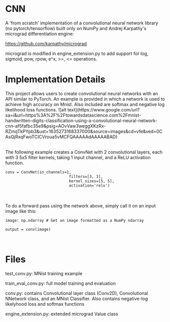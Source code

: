 <h1>CNN</h1>
A 'from scratch' implementation of a convolutional neural network library (no pytorch/tensorflow) built only on NumPy and Andrej Karpathy's micrograd differentiation engine:

https://github.com/karpathy/micrograd

micrograd is modified in engine_extension.py to add support for log, sigmoid, pow, rpow, e^x, >=, <= operations.

<h1>Implementation Details</h1>
This project allows users to create convolutional neural networks with an API similar to PyTorch. An example is provided in which a network is used to achieve high accuracy on Mnist. Also included are softmax and negative log likelihood loss functions.
![alt text](https://www.google.com/url?sa=i&url=https%3A%2F%2Ftowardsdatascience.com%2Fmnist-handwritten-digits-classification-using-a-convolutional-neural-network-cnn-af5fafbc35e9&psig=AOvVaw3weggXKzRx-RZmqTkPYpb3&ust=1635273168337000&source=images&cd=vfe&ved=0CAsQjRxqFwoTCICVroua5vMCFQAAAAAdAAAAABAD)
<br>
<br>

The following example creates a ConvNet with 2 convolutional layers, each with 3 5x5 filter kernels, 
taking 1 input channel, and a ReLU activation function.

```
conv = ConvNet(in_channels=1,
                            filters=[3, 3],
                            kernel_sizes=[5, 5],
                            activation='relu')
```


<br>
<br>
To do a forward pass using the network above, simply call it on an input image like this:


```
image: np.ndarray # Get an image formatted as a NumPy ndarray

output = conv(image)

```

<br>

<h1>Files</h1>

test_conv.py: MNist training example

train_eval_conv.py: full model training and evaluation

conv.py: contains Convolutional layer class (Conv2D), Convolutional NNetwork class, and an MNist Classifier. 
Also contains negative-log likelyhood loss and softmax functions

engine_extension.py: extended micrograd Value class
